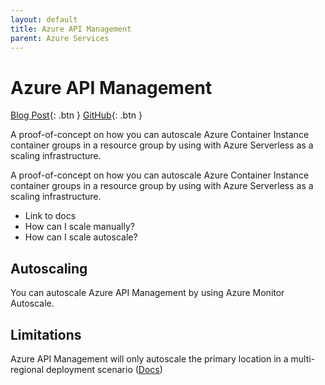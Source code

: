 ```yaml
---
layout: default
title: Azure API Management
parent: Azure Services
---
```


# Azure API Management

[Blog Post](https://blog.tomkerkhove.be/2021/01/02/autoscaling-azure-container-instances-with-azure-serverless/){: .btn }
[GitHub](https://github.com/tomkerkhove/autoscale-aci-with-azure-serverless){: .btn }

A proof-of-concept on how you can autoscale Azure Container Instance container groups in a resource group by using with Azure Serverless as a scaling infrastructure.

A proof-of-concept on how you can autoscale Azure Container Instance container groups in a resource group by using with Azure Serverless as a scaling infrastructure.

- Link to docs
- How can I scale manually?
- How can I scale autoscale?

## Autoscaling

You can autoscale Azure API Management by using Azure Monitor Autoscale.

## Limitations

Azure API Management will only autoscale the primary location in a multi-regional deployment scenario ([Docs](https://docs.microsoft.com/en-us/azure/api-management/api-management-howto-autoscale#azure-api-management-autoscale-limitations))
